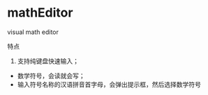 mathEditor
==========

visual math editor

特点

1. 支持纯键盘快速输入；
* 数学符号，会读就会写；
* 输入符号名称的汉语拼音首字母，会弹出提示框，然后选择数学符号
